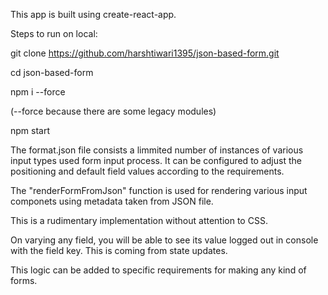This app is built using create-react-app.

Steps to run on local: 

git clone https://github.com/harshtiwari1395/json-based-form.git

cd json-based-form

npm i --force 

(--force because there are some legacy modules)

npm start

The format.json file consists a limmited number of instances of various input types used form input process. It can be configured to adjust the positioning and default field values according to the requirements.

The "renderFormFromJson" function is used for rendering various input componets using metadata taken from JSON file. 

This is a rudimentary implementation without attention to CSS.

On varying any field, you will be able to see its value logged out in console with the field key. This is coming from state updates.

This logic can be added to specific requirements for making any kind of forms.
